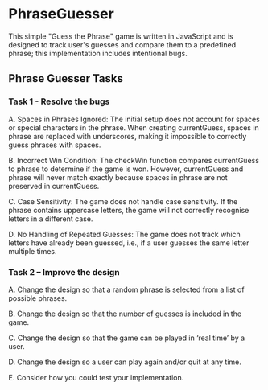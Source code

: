 # PhraseGuesser
This simple "Guess the Phrase" game is written in JavaScript and is designed to track user's guesses and compare them to a predefined phrase; this implementation includes intentional bugs. 

## Phrase Guesser Tasks

### Task 1 - Resolve the bugs
A. Spaces in Phrases Ignored: The initial setup does not account for spaces or special characters in the phrase. When creating currentGuess, spaces in phrase are replaced with underscores, making it impossible to correctly guess phrases with spaces.

B. Incorrect Win Condition: The checkWin function compares currentGuess to phrase to determine if the game is won. However, currentGuess and phrase will never match exactly because spaces in phrase are not preserved in currentGuess.

C. Case Sensitivity: The game does not handle case sensitivity. If the phrase contains uppercase letters, the game will not correctly recognise letters in a different case.

D. No Handling of Repeated Guesses: The game does not track which letters have already been guessed, i.e., if a user guesses the same letter multiple times.


### Task 2 – Improve the design
A. Change the design so that a random phrase is selected from a list of possible phrases.

B. Change the design so that the number of guesses is included in the game.

C. Change the design so that the game can be played in ‘real time’ by a user.

D. Change the design so a user can play again and/or quit at any time.

E. Consider how you could test your implementation. 
